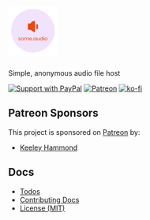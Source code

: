 # [![some.audio](./public/logo-small.png)](https://some.audio)

Simple, anonymous audio file host

[![Support with PayPal](https://img.shields.io/badge/paypal-donate-yellow.png)](https://paypal.me/zacanger) [![Patreon](https://img.shields.io/badge/patreon-donate-yellow.svg)](https://www.patreon.com/zacanger) [![ko-fi](https://img.shields.io/badge/donate-KoFi-yellow.svg)](https://ko-fi.com/U7U2110VB)

## Patreon Sponsors

This project is sponsored on [Patreon](https://www.patreon.com/zacanger) by:

* [Keeley Hammond](https://github.com/VerteDinde)

## Docs

* [Todos](./TODO.md)
* [Contributing Docs](./.github/CONTRIBUTING.md)
* [License (MIT)](./LICENSE.md)
